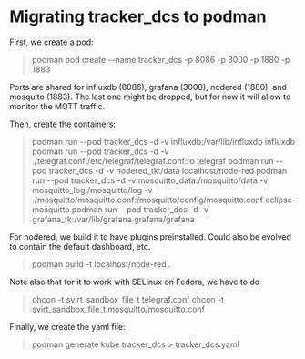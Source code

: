 Migrating tracker_dcs to podman
===

First, we create a pod:

> podman pod create --name tracker_dcs -p 8086 -p 3000 -p 1880 -p 1883

Ports are shared for influxdb (8086), grafana (3000), nodered (1880), and mosquito (1883). The last one might be dropped, but for now it will allow to monitor the MQTT traffic.

Then, create the containers:

> podman run --pod tracker_dcs -d -v influxdb:/var/lib/influxdb influxdb
> podman run --pod tracker_dcs -d -v ./telegraf.conf:/etc/telegraf/telegraf.conf:ro telegraf
> podman run --pod tracker_dcs -d -v nodered_tk:/data localhost/node-red
> podman run --pod tracker_dcs -d -v mosquitto_data:/mosquitto/data -v mosquitto_log:/mosquitto/log -v ./mosquitto/mosquitto.conf:/mosquitto/config/mosquitto.conf eclipse-mosquitto
> podman run --pod tracker_dcs -d -v grafana_tk:/var/lib/grafana grafana/grafana

 
For nodered, we build it to have plugins preinstalled. Could also be evolved to contain the default dashboard, etc.
> podman build -t localhost/node-red . 

Note also that for it to work with SELinux on Fedora, we have to do
> chcon -t svirt_sandbox_file_t telegraf.conf
> chcon -t svirt_sandbox_file_t mosquitto/mosquitto.conf 

Finally, we create the yaml file:
>podman generate kube tracker_dcs > tracker_dcs.yaml
>
